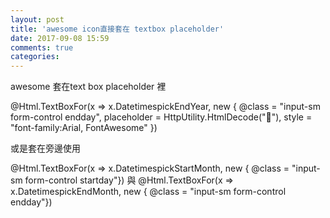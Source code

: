 ```yaml
---
layout: post
title: 'awesome icon直接套在 textbox placeholder'
date: 2017-09-08 15:59
comments: true
categories: 
---
```

awesome 套在text box placeholder 裡

@Html.TextBoxFor(x => x.DatetimespickEndYear, new { @class = "input-sm form-control endday", placeholder = HttpUtility.HtmlDecode("&#xf073;"), style = "font-family:Arial, FontAwesome" })

或是套在旁邊使用
 <div class="input-daterange timecontent months" id="DateTimePicker">
                    @Html.TextBoxFor(x => x.DatetimespickStartMonth, new { @class = "input-sm form-control startday"})
                    <i class="fa fa-calendar startmonth"></i>
                    <span>與</span>
                    @Html.TextBoxFor(x => x.DatetimespickEndMonth, new { @class = "input-sm form-control endday"})
                    <i class="fa fa-calendar endmonth"></i>
                </div>